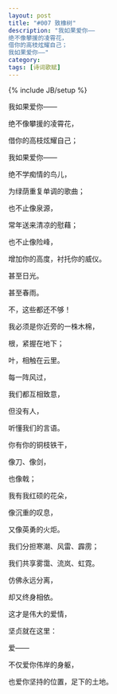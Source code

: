```yaml
---
layout: post
title: "#007 致橡树"
description: "我如果爱你——
绝不像攀援的凌霄花，
借你的高枝炫耀自己；
我如果爱你——"
category: 
tags: [诗词歌赋]
---
```

{% include JB/setup %}
<p>我如果爱你——</p>
<p>绝不像攀援的凌霄花，</p>
<p>借你的高枝炫耀自己；</p>
<p>我如果爱你——</p>
<p>绝不学痴情的鸟儿，</p>
<p>为绿荫重复单调的歌曲；</p>
<p>也不止像泉源，</p>
<p>常年送来清凉的慰藉；</p>
<p>也不止像险峰，</p>
<p>增加你的高度，衬托你的威仪。</p>
<p>甚至日光。</p>
<p>甚至春雨。</p>
<p>不，这些都还不够！</p>
<p>我必须是你近旁的一株木棉，</p>
<p>根，紧握在地下；</p>
<p>叶，相触在云里。</p>
<p>每一阵风过，</p>
<p>我们都互相致意，</p>
<p>但没有人，</p>
<p>听懂我们的言语。</p>
<p>你有你的铜枝铁干，</p>
<p>像刀、像剑，</p>
<p>也像戟；</p>
<p>我有我红硕的花朵，</p>
<p>像沉重的叹息，</p>
<p>又像英勇的火炬。</p>
<p>我们分担寒潮、风雷、霹雳；</p>
<p>我们共享雾霭、流岚、虹霓。</p>
<p>仿佛永远分离，</p>
<p>却又终身相依。</p>
<p>这才是伟大的爱情，</p>
<p>坚贞就在这里：</p>
<p>爱——</p>
<p>不仅爱你伟岸的身躯，</p>
<p>也爱你坚持的位置，足下的土地。</p>
